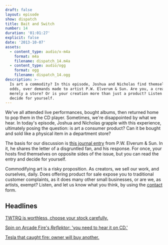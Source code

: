 ```yaml
---
draft: false
layout: episode
show: dispatch
title: Bait and Switch
number: 14
duration: '01:01:27'
explicit: false
date: '2013-10-07'
assets:
  - content_type: audio/x-m4a
    format: m4a
    filename: dispatch_14.m4a
  - content_type: audio/ogg
    format: ogg
    filename: dispatch_14.ogg
description: >-
  Is art a commodity? In this episode, Joshua and Nicholas find themselves at
  odds, over demands made to artist P.W. Elverum & Sun. Are you, a creator,
  merely a store? Or is your creation more than just a product? Listen and
  decide for yourself.
---
```

We've all attended live performances, bought albums, then returned home to pop them in the CD player. Sometimes, we're disappointed by what we hear. In today's episode, Joshua and Nicholas grapple with this experience, ultimately posing the question: is art a consumer product? Can it be bought and sold like a physical item in a department store?

The basis for our discussion is [this journal entry](http://pwelverumandsun.tumblr.com/post/60972469293/customer-complaint) from P.W. Elverum & Sun. In it, he shares the letter of a disgruntled fan, and his response. For once, your hosts find themselves on opposite sides of the issue, but you can read the entry and decide for yourself.

Commodifying art is a risky proposition. As creators, we sell our work, and ourselves, daily. Does offering product for sale expose you to traditional customer complaints, as it does many other small businesses, or are we, as artists, exempt? Listen, and let us know what you think, by using the [contact](http://machine.fm/contact) form.

## Headlines

[TWTRQ is worthless, choose your stock carefully.](http://www.theverge.com/2013/10/5/4805010/twitter-ipo-filing-prompts-mistaken-buying-rush-of-worthless-twtrq)

[Spin on Arcade Fire's _Reflektor_: 'you need to hear it on CD.'](http://www.spin.com/articles/arcade-fire-reflektor-review-first-listen/)

[Tesla that caught fire: owner will buy another.](http://www.motorauthority.com/news/1087442_owner-of-battery-fire-tesla-model-s-says-car-performed-very-well-will-buy-again)